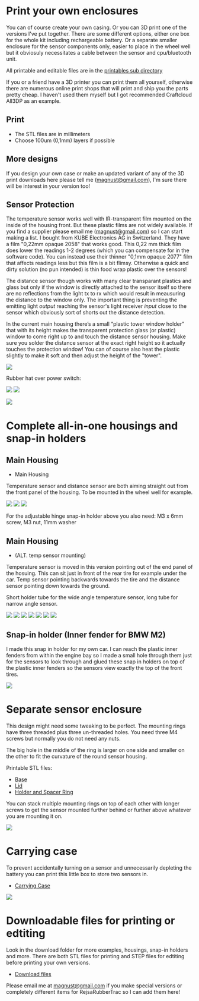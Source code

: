 # Print your own enclosures

You can of course create your own casing. Or you can 3D print one of the versions I've put together. There are some different options, either one box for the whole kit including rechargeable battery. Or a separate smaller enclosure for the sensor components only, easier to place in the wheel well but it obviosuly necessitates a cable between the sensor and cpu/bluetooth unit.

All printable and editable files are in the <a href=printables/>printables sub directory</a>  

If you or a friend have a 3D printer you can print them all yourself, otherwise there are numerous online print shops that will print and ship you the parts pretty cheap. I haven't used them myself but I got recommended Craftcloud All3DP as an example.

## Print 

- The STL files are in millimeters  
- Choose 100um (0,1mm) layers if possible  

## More designs

If you design your own case or make an updated variant of any of the 3D print downloads here please tell me (magnust@gmail.com), I'm sure there will be interest in your version too!

## Sensor Protection

The temperature sensor works well with IR-transparent film mounted on the inside of the housing front. But these plastic films are not widely available. If you find a supplier please email me (magnust@gmail.com) so I can start making a list. I bought from KUBE Electronics AG in Switzerland. They have a film "0,22mm opaque 2058" that works good. This 0,22 mm thick film does lower the readings 1-2 degrees (which you can compensate for in the software code). You can instead use their thinner "0,1mm opaque 2077" film that affects readings less but this film is a bit flimsy. Otherwise a quick and dirty solution (no pun intended) is thin food wrap plastic over the sensors!  

The distance sensor though works with many clear transparant plastics and glass but only if the window is directly attached to the sensor itself so there are no reflections from the light tx to rx which would result in meausuring the distance to the window only. The important thing is preventing the emitting light _output_ reaching the sensor's light receiver _input_ close to the sensor which obviously sort of shorts out the distance detection. 

In the current main housing there’s a small “plastic tower window holder” that with its height makes the transparent protection glass (or plastic) window to come right up to and touch the distance sensor housing. Make sure you solder the distance sensor at the exact right height so it actually touches the protection window! You can of course also heat the plastic slightly to make it soft and then adjust the height of the "tower".  
    
<img src=images/Windows%20and%20LED%20filaments.jpg>

Rubber hat over power switch:  
  
<img src=images/switch%20rubber%20hat%20(cut%20down).jpg>  <img src=images/switch%20rubber%20hat%20(pull%20through).jpg>  
  
<img src=images/main%20housing%20lids.jpg> 
  
# Complete all-in-one housings and snap-in holders

## Main Housing 

- Main Housing  
  
Temperature sensor and distance sensor are both aiming straight out from the front panel of the housing. To be mounted in the wheel well for example.
  
<img src=images/cone_and_snapin_0.jpg>  
<img src=images/cone_and_snapin_1.jpg>  
<img src=images/cone_and_snapin_2.jpg>  

For the adjustable hinge snap-in holder above you also need: M3 x 6mm screw, M3 nut, 11mm washer  
  
## Main Housing 
  
- (ALT. temp sensor mounting)
  
Temperature sensor is moved in this version pointing out of the end panel of the hosuing. This can sit just in front of the rear tire for example under the car. Temp sensor pointing backwards towards the tire and the distance sensor pointing down towards the ground.  

Short holder tube for the wide angle temperature sensor, long tube for narrow angle sensor. 

<img src=images/under_car_0.jpg>  
<img src=images/under_car_1.jpg>  
<img src=images/under_car_2.jpg>  
<img src=images/under_car_4.jpg>  
<img src=images/under_car_5.jpg>  
<img src=images/under_car_6.jpg>  
<img src=images/ALT.%20temp%20sensor%20mounting.jpg>  

## Snap-in holder (Inner fender for BMW M2) 
  
I made this snap in holder for my own car. I can reach the plastic inner fenders from within the engine bay so I made a small hole through them just for the sensors to look through and glued these snap in holders on top of the plastic inner fenders so the sensors view exactly the top of the front tires.  
  
<img src=images/bmw-inner-fender-snap-in-holder-v2.jpg>
  
# Separate sensor enclosure

This design might need some tweaking to be perfect. The mounting rings have three threaded plus three un-threaded holes. You need three M4 screws but normally you do not need any nuts. 

The big hole in the middle of the ring is larger on one side and smaller on the other to fit the curvature of the round sensor housing.  

Printable STL files:  
- <a href=printables/Minisensor%20Base.stl>Base</a>  
- <a href=printables/Minisensor%20Lid.stl>Lid</a>  
- <a href=printables/Minisensor%20Holder%20Ring.stl>Holder and Spacer Ring</a>  

You can stack multiple mounting rings on top of each other with longer screws to get the sensor mounted further behind or further above whatever you are mounting it on.  

<img src="images/minisensor.jpg">
  
  
# Carrying case  
  
To prevent accidentally turning on a sensor and unnecessarily depleting the battery you can print this little box to store two sensors in.

- <a href=printables/Carrying%20Case.stl>Carrying Case</a>  
  
<img src="images/carryingcase.jpg">  
    
  
# Downloadable files for printing or edtiting

Look in the download folder for more examples, housings, snap-in holders and more. There are both STL files for printing and STEP files for edtiting before printing your own versions.  

- <a href=printables/>Download files</a>  

Please email me at magnust@gmail.com if you make special versions or completely different items for RejsaRubberTrac so I can add them here!  

